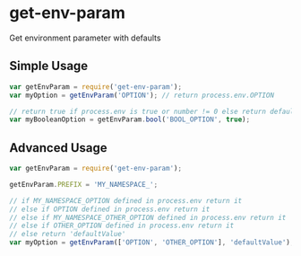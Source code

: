 # get-env-param
Get environment parameter with defaults

## Simple Usage

```javascript
var getEnvParam = require('get-env-param');
var myOption = getEnvParam('OPTION'); // return process.env.OPTION

// return true if process.env is true or number != 0 else return default value (in example it's true)
var myBooleanOption = getEnvParam.bool('BOOL_OPTION', true);
```

## Advanced Usage


```javascript
var getEnvParam = require('get-env-param');

getEnvParam.PREFIX = 'MY_NAMESPACE_';

// if MY_NAMESPACE_OPTION defined in process.env return it
// else if OPTION defined in process.env return it
// else if MY_NAMESPACE_OTHER_OPTION defined in process.env return it
// else if OTHER_OPTION defined in process.env return it
// else return 'defaultValue'
var myOption = getEnvParam(['OPTION', 'OTHER_OPTION'], 'defaultValue');  
```
